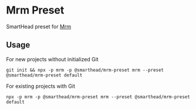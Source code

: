 # Mrm Preset

SmartHead preset for [Mrm](https://mrm.js.org)

## Usage

For new projects without initialized Git
```
git init && npx -p mrm -p @smarthead/mrm-preset mrm --preset @smarthead/mrm-preset default
```

For existing projects with Git
```
npx -p mrm -p @smarthead/mrm-preset mrm --preset @smarthead/mrm-preset default
```

